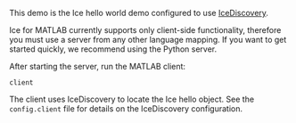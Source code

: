 This demo is the Ice hello world demo configured to use [IceDiscovery][1].

Ice for MATLAB currently supports only client-side functionality, therefore
you must use a server from any other language mapping. If you want to get
started quickly, we recommend using the Python server.

After starting the server, run the MATLAB client:

```
client
```

The client uses IceDiscovery to locate the Ice hello object. See the
`config.client` file for details on the IceDiscovery configuration.

[1]: https://doc.zeroc.com/ice/4.0/ice-plugins/icediscovery
